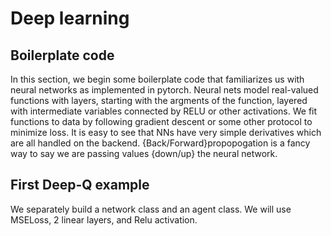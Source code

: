 # Deep learning

## Boilerplate code

In this section, we begin some boilerplate code that familiarizes us with neural networks as implemented in pytorch.
Neural nets model real-valued functions with layers, starting with the argments of the function, layered with intermediate variables connected by RELU or other activations.
We fit functions to data by following gradient descent or some other protocol to minimize loss.  It is easy to see that NNs have very simple derivatives which are all handled on the backend.
{Back/Forward}propopogation is a fancy way to say we are passing values {down/up} the neural network.

## First Deep-Q example

We separately build a network class and an agent class.  We will use MSELoss, 2 linear layers, and Relu activation.